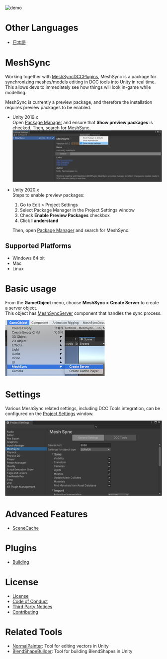 ![demo](Documentation~/images/Demo.gif)
# Other Languages
- [日本語](Readme_JP.md)


# MeshSync

Working together with [MeshSyncDCCPlugins](https://github.com/Unity-Technologies/MeshSyncDCCPlugins), MeshSync is a package for synchronizing meshes/models editing in DCC tools into Unity in real time. 
This allows devs to immediately see how things will look in-game while modelling.  

MeshSync is currently a preview package, and therefore the installation requires preview packages to be enabled.

* Unity 2019.x  
  Open [Package Manager](https://docs.unity3d.com/Manual/upm-ui.html) and ensure that **Show preview packages** is checked. 
  Then, search for MeshSync.
  ![Menu](Documentation~/images/PackageManager.png)
  
* Unity 2020.x  
  Steps to enable preview packages:
  1. Go to Edit > Project Settings
  1. Select Package Manager in the Project Settings window
  1. Check **Enable Preview Packages** checkbox
  1. Click **I understand**
  
  Then, open [Package Manager](https://docs.unity3d.com/Manual/upm-ui.html) and search for MeshSync.


## Supported Platforms

- Windows 64 bit
- Mac
- Linux

# Basic usage

From the **GameObject** menu, choose **MeshSync > Create Server** to create a server object.  
This object has [MeshSyncServer](Documentation~/en/MeshSyncServer.md) component that handles the sync process.

![Menu](Documentation~/images/MenuCreateServer.png)

# Settings

Various MeshSync related settings, including DCC Tools integration, can be configured on the 
[Project Settings](Documentation~/en/ProjectSettings.md) window.

![Settings](Documentation~/images/ProjectSettings.png)

# Advanced Features
- [SceneCache](Documentation~/en/SceneCache.md)


# Plugins
- [Building](Plugin~/Docs/en/BuildPlugins.md)

# License
- [License](LICENSE.md)
- [Code of Conduct](CODE_OF_CONDUCT.md)
- [Third Party Notices](Third%20Party%20Notices.md)
- [Contributing](CONTRIBUTING.md)

#  Related Tools
- [NormalPainter](https://github.com/unity3d-jp/NormalPainter): Tool for editing vectors in Unity
- [BlendShapeBuilder](https://github.com/unity3d-jp/BlendShapeBuilder): Tool for building BlendShapes in Unity

